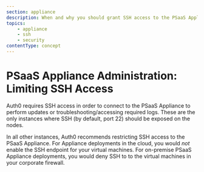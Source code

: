 ```yaml
---
section: appliance
description: When and why you should grant SSH access to the PSaaS Appliance
topics:
    - appliance
    - ssh
    - security
contentType: concept
---
```


# PSaaS Appliance Administration: Limiting SSH Access

Auth0 requires SSH access in order to connect to the PSaaS Appliance to perform updates or troubleshooting/accessing required logs. These are the only instances where SSH (by default, port 22) should be exposed on the nodes.

In all other instances, Auth0 recommends restricting SSH access to the PSaaS Appliance. For Appliance deployments in the cloud, you would *not* enable the SSH endpoint for your virtual machines. For on-premise PSaaS Appliance deployments, you would deny SSH to to the virtual machines in your corporate firewall.
